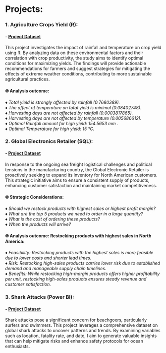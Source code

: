 # **Projects:**


### 1. Agriculture Crops Yield (R):
#### - [Project Dataset]()

This project investigates the impact of rainfall and temperature on crop yield using R. By analyzing data on these environmental factors and their correlation with crop productivity, the study aims to identify optimal conditions for maximizing yields. The findings will provide actionable recommendations for farmers and suggest strategies for mitigating the effects of extreme weather conditions, contributing to more sustainable agricultural practices.

#### ֎ Analysis outcome:
♦ *Total yield is strongly affected by rainfall (0.7680389).* <br>
♦ *The affect of temperature on total yield is minimal (0.08402748).* <br>
♦ *Harvesting days are not affected by rainfall (0.0003817865).* <br>
♦ *Harvesting days are not affected by temperature (0.005686612).* <br>
♦ *Optimal Rainfall amount for high yield: 154.5653 mm .* <br>
♦ *Optimal Temperature for high yield: 15 °C.* <br>


### 2. Global Electronics Retailer (SQL):
#### - [Project Dataset]()

In response to the ongoing sea freight logistical challenges and political tensions in the manufacturing country, the Global Electronic Retailer is proactively seeking to expand its inventory for North American customers. This strategic initiative aims to ensure a consistent supply of products, enhancing customer satisfaction and maintaining market competitiveness.

#### ֎ Strategic Considerations:
♦ *Should we restock products with highest sales or highest profit margin?* <br>
♦ *What are the top 5 products we need to order in a large quantity?* <br>
♦ *What is the cost of ordering these products?* <br>
♦ *When the products will arrive?* <br>

#### ֎ Analysis outcome: Restocking products with highest sales in North America:
♦ *Feasibility: Restocking products with the highest sales is more feasible due to lower costs and shorter lead times.* <br>
♦ *Risk: Restocking high-sales products carries lower risk due to established demand and manageable supply chain timelines.* <br>
♦ *Benefits: While restocking high-margin products offers higher profitability per unit, restocking high-sales products ensures steady revenue and customer satisfaction.* <br>


### 3. Shark Attacks (Power BI):
#### - [Project Dataset]()

Shark attacks pose a significant concern for beachgoers, particularly surfers and swimmers. This project leverages a comprehensive dataset on global shark attacks to uncover patterns and trends. By examining variables such as location, fatality rate, and date, I aim to generate valuable insights that can help mitigate risks and enhance safety protocols for ocean enthusiasts.